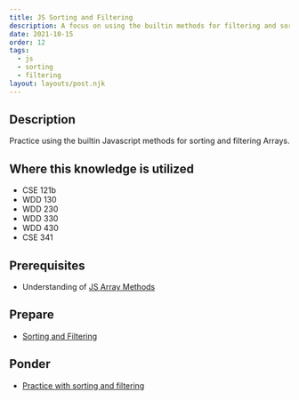 ```yaml
---
title: JS Sorting and Filtering
description: A focus on using the builtin methods for filtering and sorting in Javascript
date: 2021-10-15
order: 12
tags:
  - js
  - sorting
  - filtering
layout: layouts/post.njk
---
```


## Description

Practice using the builtin Javascript methods for sorting and filtering Arrays.

## Where this knowledge is utilized

- CSE 121b
- WDD 130
- WDD 230
- WDD 330
- WDD 430
- CSE 341

## Prerequisites

- Understanding of [JS Array Methods](../../js/array-methods/)

## Prepare


- [Sorting and Filtering](prepare1/)

## Ponder

- [Practice with sorting and filtering](ponder1/)
